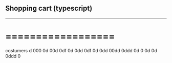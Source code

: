 ## Shopping cart (typescript)
---------------------------
==================
=================

costumers
d
000
0d
00d
0df
0d
0dd
0df
0d
0dd
00dd
0ddd
0d
0
0d
0d
0ddd
0
